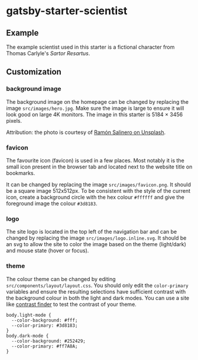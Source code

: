 # gatsby-starter-scientist

## Example

The example scientist used in this starter is a fictional character from Thomas Carlyle's
<i>Sartor Resartus</i>.

## Customization

### background image

The background image on the homepage can be changed by replacing the image `src/images/hero.jpg`.
Make sure the image is large to ensure it will look good on large 4K monitors. The image
in this starter is 5184 × 3456 pixels.

Attribution: the photo is courtesy of [Ramón Salinero on Unsplash](https://unsplash.com/photos/vEE00Hx5d0Q).

### favicon

The favourite icon (favicon) is used in a few places. Most notably it is the small icon present
in the browser tab and located next to the website title on bookmarks.

It can be changed by replacing the image `src/images/favicon.png`. It should be a square image
512x512px. To be consistent with the style of the current icon, create a background circle with
the hex colour `#ffffff` and give the foreground image the colour `#3d8183`.

### logo

The site logo is located in the top left of the navigation bar and can be changed by replacing the
image `src/images/logo.inline.svg`. It should be an svg to allow the site to color the image based
on the theme (light/dark) and mouse state (hover or focus).

### theme

The colour theme can be changed by editing `src/components/layout/layout.css`. You should only edit
the `color-primary` variables and ensure the resulting selections have sufficient contrast with the
background colour in both the light and dark modes. You can use a site like
[contrast finder](https://app.contrast-finder.org/?lang=en) to test the contrast of your theme.
```
body.light-mode {
  --color-background: #fff;
  --color-primary: #3d8183;
}
body.dark-mode {
  --color-background: #252429;
  --color-primary: #ff7A8A;
}
```
